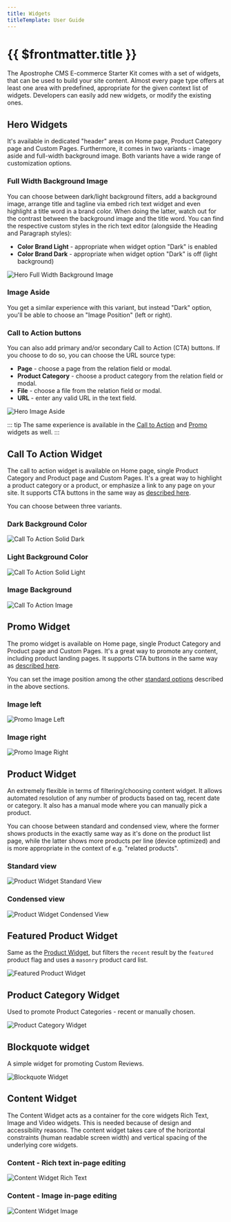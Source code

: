 ```yaml
---
title: Widgets
titleTemplate: User Guide
---
```


# {{ $frontmatter.title }}

The Apostrophe CMS E-commerce Starter Kit comes with a set of widgets, that can be used to build your site content. Almost every page type offers at least one area with predefined, appropriate for the given context list of widgets. Developers can easily add new widgets, or modify the existing ones.

## Hero Widgets

It's available in dedicated "header" areas on Home page, Product Category page and Custom Pages. Furthermore, it comes in two variants - image aside and full-width background image. Both variants have a wide range of customization options.

### Full Width Background Image

You can choose between dark/light background filters, add a background image, arrange title and tagline via embed rich text widget and even highlight a title word in a brand color. When doing the latter, watch out for the contrast between the background image and the title word. You can find the respective custom styles in the rich text editor (alongside the Heading and Paragraph styles):
- **Color Brand Light** - appropriate when widget option "Dark" is enabled
- **Color Brand Dark** - appropriate when widget option "Dark" is off (light background)

![Hero Full Width Background Image](../images/widget-hero-full.png)

### Image Aside

You get a similar experience with this variant, but instead "Dark" option, you'll be able to choose an "Image Position" (left or right). 

### Call to Action buttons

You can also add primary and/or secondary Call to Action (CTA) buttons. If you choose to do so, you can choose the URL source type:
- **Page** - choose a page from the relation field or modal.
- **Product Category** - choose a product category from the relation field or modal.
- **File** - choose a file from the relation field or modal.
- **URL** - enter any valid URL in the text field.

![Hero Image Aside](../images/widget-hero-split.png)

::: tip
The same experience is available in the [Call to Action](#call-to-action-widget) and [Promo](#promo-widget) widgets as well.
:::

## Call To Action Widget

The call to action widget is available on Home page, single Product Category and Product page and Custom Pages. It's a great way to highlight a product category or a product, or emphasize a link to any page on your site. It supports CTA buttons in the same way as [described here](#call-to-action-buttons).

You can choose between three variants.

### Dark Background Color

![Call To Action Solid Dark](../images/widget-cta-dark.png)

### Light Background Color

![Call To Action Solid Light](../images/widget-cta-light.png)

### Image Background

![Call To Action Image](../images/widget-cta-image.png)

## Promo Widget

The promo widget is available on Home page, single Product Category and Product page and Custom Pages. It's a great way to promote any content, including product landing pages. It supports CTA buttons in the same way as [described here](#call-to-action-buttons).

You can set the image position among the other [standard options](#hero-widgets) described in the above sections.

### Image left

![Promo Image Left](../images/widget-promo-left.png)

### Image right

![Promo Image Right](../images/widget-promo-right.png)


## Product Widget

An extremely flexible in terms of filtering/choosing content widget. It allows automated resolution of any number of products based on tag, recent date or category. It also has a manual mode where you can manually pick a product.

You can choose between standard and condensed view, where the former shows products in the exactly same way as it's done on the product list page, while the latter shows more products per line (device optimized) and is more appropriate in the context of e.g. "related products".

### Standard view

![Product Widget Standard View](../images/widget-products-standard.png)

### Condensed view

![Product Widget Condensed View](../images/widget-products-condensed.png)

## Featured Product Widget

Same as the [Product Widget](#product-widget), but filters the `recent` result by the `featured` product flag and uses a `masonry` product card list.

![Featured Product Widget](../images/widget-products-featured.png)

## Product Category Widget

Used to promote Product Categories - recent or manually chosen. 

![Product Category Widget](../images/widget-product-categories.png)

## Blockquote widget

A simple widget for promoting Custom Reviews.

![Blockquote Widget](../images/widget-blockquote.png)

## Content Widget

The Content Widget acts as a container for the core widgets Rich Text, Image and Video widgets. This is needed because of design and accessibility reasons. The content widget takes care of the horizontal constraints (human readable screen width) and vertical spacing of the underlying core widgets.

### Content - Rich text in-page editing

![Content Widget Rich Text](../images/widget-content-rich-text.png)

### Content - Image in-page editing

![Content Widget Image](../images/widget-content-image.png)

